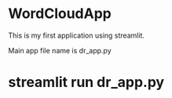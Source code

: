 # WordCloudApp
This is my first application using streamlit. 

Main app file name is dr_app.py
# streamlit run dr_app.py
